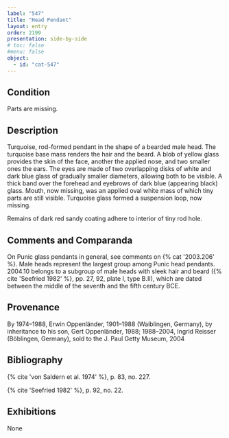 ```yaml
---
label: "547"
title: "Head Pendant"
layout: entry
order: 2199
presentation: side-by-side
# toc: false
#menu: false 
object:
  - id: "cat-547"
---
```


## Condition

Parts are missing.

## Description

Turquoise, rod-formed pendant in the shape of a bearded male head. The turquoise base mass renders the hair and the beard. A blob of yellow glass provides the skin of the face, another the applied nose, and two smaller ones the ears. The eyes are made of two overlapping disks of white and dark blue glass of gradually smaller diameters, allowing both to be visible. A thick band over the forehead and eyebrows of dark blue (appearing black) glass. Mouth, now missing, was an applied oval white mass of which tiny parts are still visible. Turquoise glass formed a suspension loop, now missing.

Remains of dark red sandy coating adhere to interior of tiny rod hole.

## Comments and Comparanda

On Punic glass pendants in general, see comments on {% cat '2003.206' %}. Male heads represent the largest group among Punic head pendants. 2004.10 belongs to a subgroup of male heads with sleek hair and beard ({% cite 'Seefried 1982' %}, pp. 27, 92, plate I, type B.II), which are dated between the middle of the seventh and the fifth century BCE.

## Provenance

By 1974–1988, Erwin Oppenländer, 1901–1988 (Waiblingen, Germany), by inheritance to his son, Gert Oppenländer, 1988; 1988–2004, Ingrid Reisser (Böblingen, Germany), sold to the J. Paul Getty Museum, 2004

## Bibliography

{% cite 'von Saldern et al. 1974' %}, p. 83, no. 227.

{% cite 'Seefried 1982' %}, p. 92, no. 22.

## Exhibitions

None